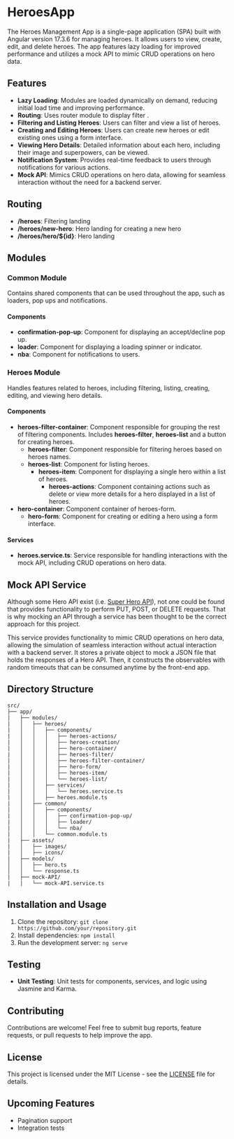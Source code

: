 # HeroesApp

The Heroes Management App is a single-page application (SPA) built with Angular version 17.3.6 for managing heroes. It allows users to view, create, edit, and delete heroes. The app features lazy loading for improved performance and utilizes a mock API to mimic CRUD operations on hero data.

## Features

- **Lazy Loading**: Modules are loaded dynamically on demand, reducing initial load time and improving performance.
- **Routing**: Uses router module to display filter .
- **Filtering and Listing Heroes**: Users can filter and view a list of heroes.
- **Creating and Editing Heroes**: Users can create new heroes or edit existing ones using a form interface.
- **Viewing Hero Details**: Detailed information about each hero, including their image and superpowers, can be viewed.
- **Notification System**: Provides real-time feedback to users through notifications for various actions.
- **Mock API**: Mimics CRUD operations on hero data, allowing for seamless interaction without the need for a backend server.

## Routing

- **/heroes**: Filtering landing
- **/heroes/new-hero**: Hero landing for creating a new hero
- **/heroes/hero/${id}**: Hero landing

## Modules

### Common Module

Contains shared components that can be used throughout the app, such as loaders, pop ups and notifications.

#### Components

- **confirmation-pop-up**: Component for displaying an accept/decline pop up.
- **loader**: Component for displaying a loading spinner or indicator.
- **nba**: Component for notifications to users.

### Heroes Module

Handles features related to heroes, including filtering, listing, creating, editing, and viewing hero details.

#### Components

- **heroes-filter-container**: Component responsible for grouping the rest of filtering components. Includes **heroes-filter**, **heroes-list** and a button for creating heroes.
  - **heroes-filter**: Component responsible for filtering heroes based on heroes names.
  - **heroes-list**: Component for listing heroes.
    - **heroes-item**: Component for displaying a single hero within a list of heroes.
      - **heroes-actions**: Component containing actions such as delete or view more details for a hero displayed in a list of heroes.
- **hero-container**: Component container of heroes-form.
  - **hero-form**: Component for creating or editing a hero using a form interface.

#### Services

- **heroes.service.ts**: Service responsible for handling interactions with the mock API, including CRUD operations on hero data.

## Mock API Service

Although some Hero API exist (i.e. [Super Hero API](https://superheroapi.com/)), not one could be found that provides functionality to perform PUT, POST, or DELETE requests. That is why mocking an API through a service has been thought to be the correct approach for this project.

This service provides functionality to mimic CRUD operations on hero data, allowing the simulation of seamless interaction without actual interaction with a backend server. It stores a private object to mock a JSON file that holds the responses of a Hero API. Then, it constructs the observables with random timeouts that can be consumed anytime by the front-end app.

## Directory Structure

```
src/
├── app/
|   ├── modules/
|   │   ├── heroes/
|   │   │   ├── components/
|   │   │   │   ├── heroes-actions/
|   │   │   │   ├── heroes-creation/
|   │   │   │   ├── hero-container/
|   │   │   │   ├── heroes-filter/
|   │   │   │   ├── heroes-filter-container/
|   │   │   │   ├── hero-form/
|   │   │   │   ├── heroes-item/
|   │   │   │   └── heroes-list/
|   │   │   ├── services/
|   │   │   │   └── heroes.service.ts
|   │   │   ├── heroes.module.ts
|   │   ├── common/
|   │   │   ├── components/
|   │   │   │   ├── confirmation-pop-up/
|   │   │   │   ├── loader/
|   │   │   │   └── nba/
|   │   │   └── common.module.ts
|   ├── assets/
|   │   ├── images/
|   │   ├── icons/
|   ├── models/
│   │   ├── hero.ts
│   │   └── response.ts
|   ├── mock-API/
|   |   └── mock-API.service.ts
```

## Installation and Usage

1. Clone the repository: `git clone https://github.com/your/repository.git`
2. Install dependencies: `npm install`
3. Run the development server: `ng serve`

## Testing

- **Unit Testing**: Unit tests for components, services, and logic using Jasmine and Karma.

## Contributing

Contributions are welcome! Feel free to submit bug reports, feature requests, or pull requests to help improve the app.

## License

This project is licensed under the MIT License - see the [LICENSE](LICENSE) file for details.

## Upcoming Features

- Pagination support
- Integration tests